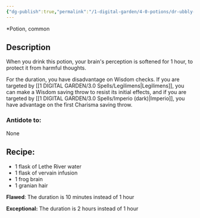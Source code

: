 ```yaml
---
{"dg-publish":true,"permalink":"/1-digital-garden/4-0-potions/dr-ubbly-s-oblivious-unction-ec/","tags":["potion","extracurricular","common"]}
---
```


*Potion, common 

## Description

When you drink this potion, your brain's perception is softened for 1 hour, to protect it from harmful thoughts.

For the duration, you have disadvantage on Wisdom checks. If you are targeted by [[1 DIGITAL GARDEN/3.0 Spells/Legilimens\|Legilimens]], you can make a Wisdom saving throw to resist its initial effects, and if you are targeted by [[1 DIGITAL GARDEN/3.0 Spells/Imperio (dark)\|Imperio]], you have advantage on the first Charisma saving throw.

### Antidote to: 
None

## Recipe:

- 1 flask of Lethe River water
- 1 flask of vervain infusion
- 1 frog brain
- 1 granian hair

**Flawed**:
The duration is 10 minutes instead of 1 hour

**Exceptional:** 
The duration is 2 hours instead of 1 hour